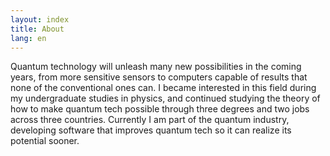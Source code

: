 ```yaml
---
layout: index
title: About
lang: en
---
```


Quantum technology will unleash many new possibilities in the coming years,
from more sensitive sensors to computers capable of results that none of the
conventional ones can.
I became interested in this field during my undergraduate studies in physics,
and continued studying the theory of how to make quantum tech possible through
three degrees and two jobs across three countries.
Currently I am part of the quantum industry, developing software that improves
quantum tech so it can realize its potential sooner.
